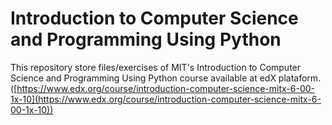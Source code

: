 # Introduction to Computer Science and Programming Using Python

This repository store files/exercises of MIT's Introduction to Computer Science and Programming Using Python course available at edX plataform. ([https://www.edx.org/course/introduction-computer-science-mitx-6-00-1x-10](https://www.edx.org/course/introduction-computer-science-mitx-6-00-1x-10))
